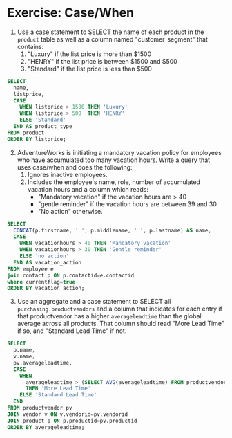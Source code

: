 # Exercise: Case/When

1. Use a case statement to SELECT the name of each product in the `product` table as well as a column named "customer_segment" that contains:
    1. "Luxury" if the list price is more than $1500
    2. "HENRY" if the list price is between $1500 and $500
    3. "Standard" if the list price is less than $500

```sql
SELECT 
  name,
  listprice,
  CASE
    WHEN listprice > 1500 THEN 'Luxury'
	WHEN listprice > 500  THEN 'HENRY'
	ELSE 'Standard'
  END AS product_type
FROM product
ORDER BY listprice;
```

2. AdventureWorks is initiating a mandatory vacation policy for employees who have accumulated too many vacation hours. Write a query that uses case/when and does the following:
    1. Ignores inactive employees.
    2. Includes the employee's name, role, number of accumulated vacation hours and a column which reads:
        * "Mandatory vacation" if the vacation hours are > 40
        * "gentle reminder" if the vacation hours are between 39 and 30
        * "No action" otherwise.

```sql
SELECT 
  CONCAT(p.firstname, ' ', p.middlename, ' ', p.lastname) AS name,
  CASE
    WHEN vacationhours > 40 THEN 'Mandatory vacation'
	WHEN vacationhours > 30 THEN 'Gentle reminder'
	ELSE 'no action'
  END AS vacation_action
FROM employee e
join contact p ON p.contactid=e.contactid
where currentflag=true
ORDER BY vacation_action;
```

3. Use an aggregate and a case statement to SELECT all `purchasing.productvendors` and a column that indicates for each entry if that productvendor has a higher `averageleadtime` than the global average across all products. That column should read "More Lead Time" if so, and "Standard Lead Time" if not.

```sql
SELECT 
  p.name,
  v.name,
  pv.averageleadtime,
  CASE 
    WHEN 
	  averageleadtime > (SELECT AVG(averageleadtime) FROM productvendor)
	  THEN 'More Lead Time'
	ELSE 'Standard Lead Time'
  END
FROM productvendor pv
JOIN vendor v ON v.vendorid=pv.vendorid
JOIN product p ON p.productid=pv.productid
ORDER BY averageleadtime;
```